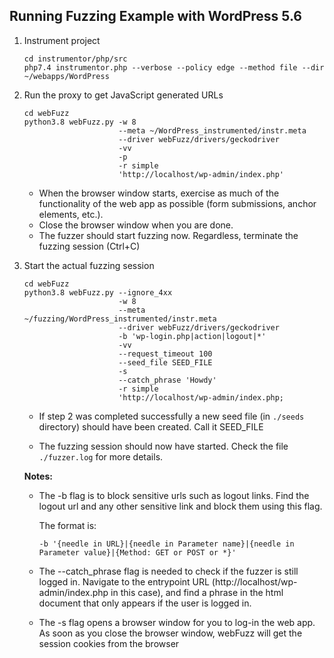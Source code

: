 ## Running Fuzzing Example with WordPress 5.6

1. Instrument project
   
   ```
   cd instrumentor/php/src
   php7.4 instrumentor.php --verbose --policy edge --method file --dir ~/webapps/WordPress
   ```
   
2. Run the proxy to get JavaScript generated URLs

   ```
   cd webFuzz
   python3.8 webFuzz.py -w 8 
                        --meta ~/WordPress_instrumented/instr.meta 
                        --driver webFuzz/drivers/geckodriver 
                        -vv 
                        -p
                        -r simple 
                        'http://localhost/wp-admin/index.php' 
   ```
   
   + When the browser window starts, exercise as much of the functionality
     of the web app as possible (form submissions, anchor elements, etc.). 
   + Close the browser window when you are done. 
   + The fuzzer should start fuzzing now. 
     Regardless, terminate the fuzzing session (Ctrl+C)
   
   
3. Start the actual fuzzing session
   ```
   cd webFuzz
   python3.8 webFuzz.py --ignore_4xx 
                        -w 8 
                        --meta ~/fuzzing/WordPress_instrumented/instr.meta 
                        --driver webFuzz/drivers/geckodriver 
                        -b 'wp-login.php|action|logout|*' 
                        -vv
                        --request_timeout 100 
                        --seed_file SEED_FILE 
                        -s 
                        --catch_phrase 'Howdy'
                        -r simple 
                        'http://localhost/wp-admin/index.php;
   ```
   
   + If step 2 was completed successfully a new seed file (in `./seeds` directory) should have been created.
     Call it SEED_FILE

   + The fuzzing session should now have started. 
     Check the file `./fuzzer.log` for more details.
   
   __Notes:__ 
   
   + The -b flag is to block sensitive urls such as logout links. 
     Find the logout url and any other sensitive link and block 
     them using this flag.

     The format is:
     ```
     -b '{needle in URL}|{needle in Parameter name}|{needle in Parameter value}|{Method: GET or POST or *}'
     ```
   
   + The --catch_phrase flag is needed to check if the fuzzer is still logged in. 
     Navigate to the entrypoint URL (http://localhost/wp-admin/index.php in this case), 
     and find a phrase in the html document that only appears if the user is logged in.
   
   + The -s flag opens a browser window for you to log-in the web app. As soon as you
     close the browser window, webFuzz will get the session cookies from the browser
